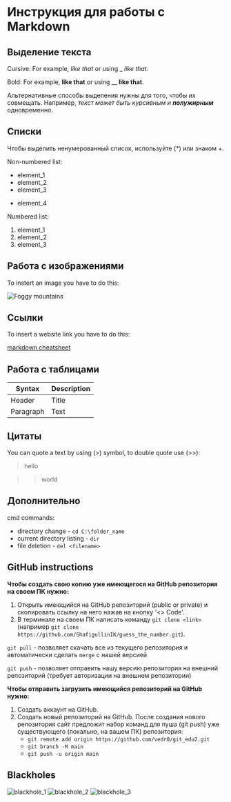 # Инструкция для работы с Markdown

## Выделение текста

Cursive: For example, *like that* or using _ _like that_.

Bold: For example, **like that** or using __ __like that__.

Альтернативные способы выделения нужны для того, чтобы их совмещать. Например, _текст может быть курсивным и **полужирным**_ одновременно.

## Списки

Чтобы выделить ненумерованный список, используйте (*) или знаком +.

Non-numbered list:
* element_1
* element_2
* element_3
+ element_4

Numbered list:
1. element_1
2. element_2
3. element_3

## Работа с изображениями

To instert an image you have to do this:

![Foggy mountains](image_1.jpg)

## Ссылки

To insert a website link you have to do this:

[markdown cheatsheet](https://www.markdownguide.org/cheat-sheet/)

## Работа с таблицами

| Syntax | Description |
| ----------- | ----------- |
| Header | Title |
| Paragraph | Text |

## Цитаты

You can quote a text by using (>) symbol, to double quote use (>>):

> hello

>>world

## Дополнительно

cmd commands:
+ directory change - `cd C:\folder_name`
+ current directory listing - `dir`
+ file deletion - `del <filename>`

## GitHub instructions

**Чтобы создать свою копию уже имеющегося на GitHub репозитория на своем ПК нужно:**

1. Открыть имеющийся на GitHub репозиторий (public or private) и скопировать ссылку на него нажав на кнопку '<> Code'.
2. В терминале на своем ПК написать команду `git clone <link>` (например `git clone https://github.com/ShafigullinIK/guess_the_number.git`).

`git pull` - позволяет скачать все из текущего репозитория и автоматически сделать `merge` с нашей версией

`git push` - позволяет отправить нашу версию репозитория на внешний репозиторий (требует авторизации на внешнем репозитории)

**Чтобы отправить загрузить имеющийся репозиторий на GitHub нужно:**

1. Создать аккаунт на GitHub.
2. Создать новый репозиторий на GitHub. После создания нового репозитория сайт предложит набор команд для пуша (git push) уже существующего (локально, на вашем ПК) репозитория:
    * `git remote add origin https://github.com/vedr0/git_edu2.git`
    * `git branch -M main`
    * `git push -u origin main`

## Blackholes

![blackhole_1](image_2.jpg)
![blackhole_2](image_3.jpg)
![blackhole_3](image_4.jpg)
